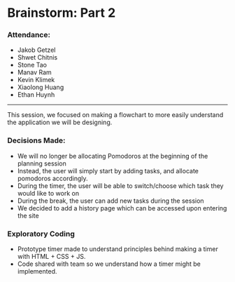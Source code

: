 # Brainstorm: Part 2

### Attendance:
- Jakob Getzel
- Shwet Chitnis
- Stone Tao
- Manav Ram
- Kevin Klimek
- Xiaolong Huang
- Ethan Huynh

---
This session, we focused on making a flowchart to more easily understand the application we will be designing.


### Decisions Made:
- We will no longer be allocating Pomodoros at the beginning of the planning session
- Instead, the user will simply start by adding tasks, and allocate pomodoros accordingly.
- During the timer, the user will be able to switch/choose which task they would like to work on
- During the break, the user can add new tasks during the session
- We decided to add a history page which can be accessed upon entering the site

### Exploratory Coding
- Prototype timer made to understand principles behind making a timer with HTML + CSS + JS.
- Code shared with team so we understand how a timer might be implemented.
